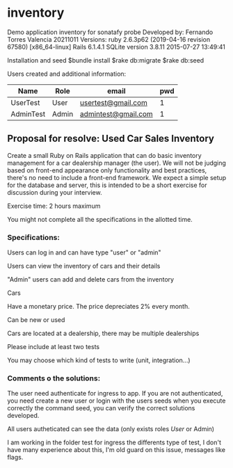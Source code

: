 # inventory
Demo application inventory for sonatafy probe
Developed by: Fernando Torres Valencia 20211011
Versions:
ruby 2.6.3p62 (2019-04-16 revision 67580) [x86_64-linux]
Rails 6.1.4.1
SQLite version 3.8.11 2015-07-27 13:49:41

Installation and seed
$bundle install
$rake db:migrate
$rake db:seed 

Users created and additional information:

| Name       | Role  |  email              | pwd |
| ---------- | ----- | ------------------- | --- |
| UserTest   | User  | usertest@gmail.com  |  1  |
| AdminTest  | Admin | admintest@gmail.com |  1  |


## Proposal for resolve: Used Car Sales Inventory

Create a small Ruby on Rails application that can do basic inventory management for a car dealership manager (the user). We will not be judging based on front-end appearance only functionality and best practices, there's no need to include a front-end framework. We expect a simple setup for the database and server, this is intended to be a short exercise for discussion during your interview.


Exercise time: 2 hours maximum

You might not complete all the specifications in the allotted time.


### Specifications:

Users can log in and can have type "user" or "admin"

Users can view the inventory of cars and their details

"Admin" users can add and delete cars from the inventory

Cars

Have a monetary price. The price depreciates 2% every month.

Can be new or used

Cars are located at a dealership, there may be multiple dealerships

Please include at least two tests

You may choose which kind of tests to write (unit, integration...)

### Comments o the solutions:
The user need authenticate for ingress to app.
If you are not authenticated, you need create a new user or login with the users seeds when you execute correctly the command seed, you can verify the correct solutions developed.


All users autheticated can see the data (only exists roles <em>User</em> or Admin)


I am working in the folder test for ingress the differents type of test, I don't have many experience about this, I'm old guard on this issue, messages like flags.
